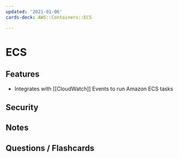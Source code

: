 ```yaml
---
updated: '2021-01-06'
cards-deck: AWS::Containers::ECS

---
```


# ECS

## Features

- Integrates with [[CloudWatch]] Events to run Amazon ECS tasks

## Security

## Notes

## Questions / Flashcards
